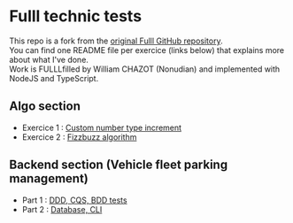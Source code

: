 # Fulll technic tests

This repo is a fork from the [original Fulll GitHub repository](https://github.com/inextensodigital/developers).  
You can find one README file per exercice (links below) that explains more about what I've done.  
Work is FULLLfilled by William CHAZOT (Nonudian) and implemented with NodeJS and TypeScript.

## Algo section
- Exercice 1 : [Custom number type increment](./Algo/custom-number-type-increment/)
- Exercice 2 : [Fizzbuzz algorithm](./Algo/fizzbuzz/)

## Backend section (Vehicle fleet parking management)
- Part 1 : [DDD, CQS, BDD tests](./Backend/ddd-and-cqs-level-1/)
- Part 2 : [Database, CLI](./Backend/ddd-and-cqs-level-2/)